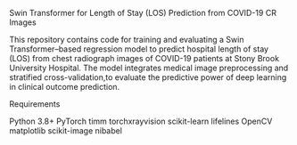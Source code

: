 Swin Transformer for Length of Stay (LOS) Prediction from COVID-19 CR Images 


This repository contains code for training and evaluating a Swin Transformer–based regression model to predict hospital length of stay (LOS) from chest radiograph images of COVID-19 patients at Stony Brook University Hospital. 
The model integrates medical image preprocessing and stratified cross-validation,to evaluate the predictive power of deep learning in clinical outcome prediction.


Requirements

Python 3.8+
PyTorch
timm
torchxrayvision
scikit-learn
lifelines
OpenCV
matplotlib
scikit-image
nibabel
